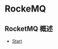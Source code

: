# RockeMQ

## RocketMQ 概述

* [Start](https://github.com/Augustvic/Blogs/tree/master/RocketMQ/md/start.md)
